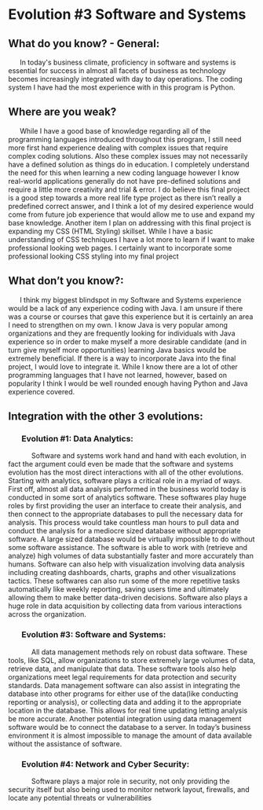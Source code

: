 # Evolution #3 Software and Systems

## What do you know? - General:
&nbsp;&nbsp;&nbsp;&nbsp;&nbsp;&nbsp;In today's business climate, proficiency in software and systems is essential for success in almost all facets of business as technology becomes increasingly integrated with day to day operations. The coding system I have had the most experience with in this program is Python. 

## Where are you weak?
&nbsp;&nbsp;&nbsp;&nbsp;&nbsp;&nbsp;While I have a good base of knowledge regarding all of the programming languages introduced throughout this program, I still need more first hand experience dealing with complex issues that require complex coding solutions. Also these complex issues may not necessarily have a defined solution as things do in education. I completely understand the need for this when learning a new coding language however I know real-world applications generally do not have pre-defined solutions and require a little more creativity and trial & error. I do believe this final project is a good step towards a more real life type project as there isn’t really a predefined correct answer, and I think a lot of my desired experience would come from future job experience that would allow me to use and expand my base knowledge. Another item I plan on addressing with this final project is expanding my CSS (HTML Styling) skillset. While I have a basic understanding of CSS techniques I have a lot more to learn if I want to make professional looking web pages. I certainly want to incorporate some professional looking CSS styling into my final project

## What don’t you know?:
&nbsp;&nbsp;&nbsp;&nbsp;&nbsp;&nbsp;I think my biggest blindspot in my Software and Systems experience would be a lack of any experience coding with Java. I am unsure if there was a course or courses that gave this experience but it is certainly an area I need to strengthen on my own. I know Java is very popular among organizations and they are frequently looking for individuals with Java experience so in order to make myself a more desirable candidate (and in turn give myself more opportunities) learning Java basics would be extremely beneficial. If there is a way to incorporate Java into the final project, I would love to integrate it. While I know there are a lot of other programming languages that I have not learned, however, based on popularity I think I would be well rounded enough having Python and Java experience covered.  

## Integration with the other 3 evolutions:
### &nbsp;&nbsp;&nbsp;&nbsp;&nbsp;&nbsp; Evolution #1: Data Analytics:
&nbsp;&nbsp;&nbsp;&nbsp;&nbsp;&nbsp;&nbsp;&nbsp;&nbsp;&nbsp;&nbsp;&nbsp;Software and systems work hand and hand with each evolution, in fact the argument could even be made that the software and systems evolution has the most direct interactions with all of the other evolutions. Starting with analytics, software plays a critical role in a myriad of ways. First off, almost all data analysis performed in the business world today is conducted in some sort of analytics software. These softwares play huge roles by first providing the user an interface to create their analysis, and then connect to the appropriate databases to pull the necessary data for analysis. This process would take countless man hours to pull data and conduct the analysis for a mediocre sized database without appropriate software. A large sized database would be virtually impossible to do without some software assistance. The software is able to work with (retrieve and analyze) high volumes of data substantially faster and more accurately than humans. Software can also help with visualization involving data analysis including creating dashboards, charts, graphs and other visualizations tactics. These softwares can also run some of the more repetitive tasks automatically like weekly reporting, saving users time and ultimately allowing them to make better data-driven decisions. Software also plays a huge role in data acquisition by collecting data from various interactions across the organization. 

### &nbsp;&nbsp;&nbsp;&nbsp;&nbsp;&nbsp; Evolution #3: Software and Systems:
&nbsp;&nbsp;&nbsp;&nbsp;&nbsp;&nbsp;&nbsp;&nbsp;&nbsp;&nbsp;&nbsp;&nbsp;All data management methods rely on robust data software. These tools, like SQL, allow organizations to store extremely large volumes of data, retrieve data, and manipulate that data. These software tools also help organizations meet legal requirements for data protection and security standards. Data management software can also assist in integrating the database into other programs for either use of the data(like conducting reporting or analysis), or collecting data and adding it to the appropriate location in the database. This allows for real time updating letting analysis be more accurate. Another potential integration using data management software  would be to connect the database to a server.  In today’s business environment it is almost impossible to manage the amount of data available without the assistance of software.


### &nbsp;&nbsp;&nbsp;&nbsp;&nbsp;&nbsp; Evolution #4: Network and Cyber Security:
&nbsp;&nbsp;&nbsp;&nbsp;&nbsp;&nbsp;&nbsp;&nbsp;&nbsp;&nbsp;&nbsp;&nbsp;Software plays a major role in security, not only providing the security itself but also being used to monitor network layout, firewalls, and locate any potential threats or vulnerabilities  
